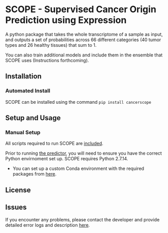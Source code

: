 # SCOPE - Supervised Cancer Origin Prediction using Expression  
A python package that takes the whole transcriptome of a sample as input, and outputs a set of probabilities across 66 different categories (40 tumor types and 26 healthy tissues) that sum to 1.  

You can also train additional models and include them in the ensemble that SCOPE uses (Instructions forthcoming).  

## Installation   
### Automated Install   
SCOPE can be installed using the command `pip install cancerscope`    

## Setup and Usage  
### Manual Setup  
All scripts required to run SCOPE are [included](cancerscope/bin).

Prior to running [the predictor](cancerscope/bin/lasagne_SCOPE_testsample.py), you will need to ensure you have the correct Python envirnoment set up. SCOPE requires Python 2.7.14.
- You can set up a custom Conda environment with the required packages from [here](cancerscope/cancerscope/bin/conda_env.yml).

## License  

## Issues  
If you encounter any problems, please contact the developer and provide detailed error logs and description [here](https://github.com/jasgrewal/cancerscope/issues).  


